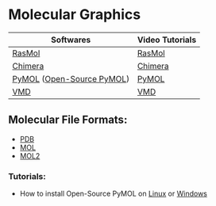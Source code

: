 # Molecular Graphics

|Softwares                                                                                              | Video Tutorials                                       |
|-------------------------------------------------------------------------------------------------------|-------------------------------------------------------|
| [RasMol](http://www.openrasmol.org/)                                                                  | [RasMol](https://www.youtube.com/watch?v=cJd834ns8Ks) |
| [Chimera](https://www.cgl.ucsf.edu/chimera/)                                                          | [Chimera](https://www.youtube.com/watch?v=hQxKYSUdiD8)|
| [PyMOL](https://pymol.org/2/) ([Open-Source PyMOL](https://github.com/schrodinger/pymol-open-source)) | [PyMOL](https://www.youtube.com/watch?v=wiKyOF-pGw4)  |
| [VMD](https://www.ks.uiuc.edu/Research/vmd/)                                                          |  [VMD](http://www.ks.uiuc.edu/Training/video2/vmd/)   |

## Molecular File Formats:
- [PDB](http://pdb101.rcsb.org/learn/guide-to-understanding-pdb-data/dealing-with-coordinates)
- [MOL](https://chem.libretexts.org/Courses/University_of_Arkansas_Little_Rock/ChemInformatics_(2017)%3A_Chem_4399_5399/2.2%3A_Chemical_Representations_on_Computer%3A_Part_II/2.2.2%3A_Anatomy_of_a_MOL_file)
- [MOL2](http://chemyang.ccnu.edu.cn/ccb/server/AIMMS/mol2.pdf)


### Tutorials:
- How to install Open-Source PyMOL on [Linux](https://pymolwiki.org/index.php/Linux_Install) or [Windows](https://pymolwiki.org/index.php/Windows_Install)


